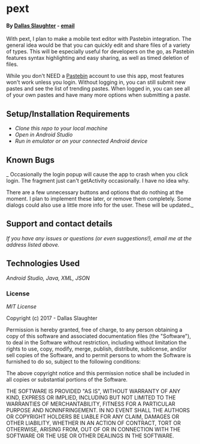 pext
======

#### By [Dallas Slaughter](https://www.linkedin.com/in/dallas-slaughter) -  [email](mailto:dslaughtr@gmail.com)


With pext, I plan to make a mobile text editor with Pastebin integration. The general idea would be that you can quickly edit and share files of a variety of types. This will be especially useful for developers on the go, as Pastebin features syntax highlighting and easy sharing, as well as timed deletion of files.

While you don't NEED a [Pastebin](https://www.pastebin.com) account to use this app, most features won't work unless you login. Without logging in, you can still submit new pastes and see the list of trending pastes. When logged in, you can see all of your own pastes and have many more options when submitting a paste.

## Setup/Installation Requirements

* _Clone this repo to your local machine_
* _Open in Android Studio_
* _Run in emulator or on your connected Android device_

## Known Bugs

_ Occasionally the login popup will cause the app to crash when you click login. The fragment just can't getActivity occasionally. I have no idea why. 

There are a few unnecessary buttons and options that do nothing at the moment. I plan to implement these later, or remove them completely. Some dialogs could also use a little more info for the user. These will be updated._

## Support and contact details

_If you have any issues or questions (or even suggestions!), email me at the address listed above._

## Technologies Used

_Android Studio, Java, XML, JSON_

### License

_MIT License_

Copyright (c) 2017 - Dallas Slaughter

Permission is hereby granted, free of charge, to any person obtaining a copy
of this software and associated documentation files (the "Software"), to deal
in the Software without restriction, including without limitation the rights
to use, copy, modify, merge, publish, distribute, sublicense, and/or sell
copies of the Software, and to permit persons to whom the Software is
furnished to do so, subject to the following conditions:

The above copyright notice and this permission notice shall be included in all
copies or substantial portions of the Software.

THE SOFTWARE IS PROVIDED "AS IS", WITHOUT WARRANTY OF ANY KIND, EXPRESS OR
IMPLIED, INCLUDING BUT NOT LIMITED TO THE WARRANTIES OF MERCHANTABILITY,
FITNESS FOR A PARTICULAR PURPOSE AND NONINFRINGEMENT. IN NO EVENT SHALL THE
AUTHORS OR COPYRIGHT HOLDERS BE LIABLE FOR ANY CLAIM, DAMAGES OR OTHER
LIABILITY, WHETHER IN AN ACTION OF CONTRACT, TORT OR OTHERWISE, ARISING FROM,
OUT OF OR IN CONNECTION WITH THE SOFTWARE OR THE USE OR OTHER DEALINGS IN THE
SOFTWARE.
